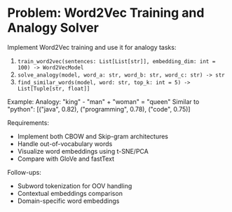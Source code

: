# Problem: Word2Vec Training and Analogy Solver

Implement Word2Vec training and use it for analogy tasks:
1. `train_word2vec(sentences: List[List[str]], embedding_dim: int = 100) -> Word2VecModel`
2. `solve_analogy(model, word_a: str, word_b: str, word_c: str) -> str`
3. `find_similar_words(model, word: str, top_k: int = 5) -> List[Tuple[str, float]]`

Example:
Analogy: "king" - "man" + "woman" = "queen"
Similar to "python": [("java", 0.82), ("programming", 0.78), ("code", 0.75)]

Requirements:
- Implement both CBOW and Skip-gram architectures
- Handle out-of-vocabulary words
- Visualize word embeddings using t-SNE/PCA
- Compare with GloVe and fastText

Follow-ups:
- Subword tokenization for OOV handling
- Contextual embeddings comparison
- Domain-specific word embeddings
